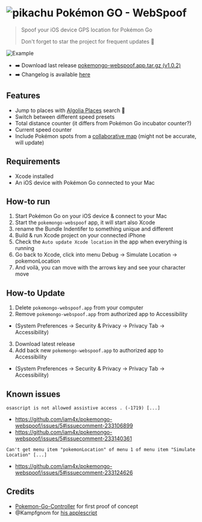 # ![pikachu](./pikachu.gif) Pokémon GO - WebSpoof
> Spoof your iOS device GPS location for Pokémon Go
>
> Don't forget to star the project for frequent updates 🙏

![Example](./example.gif)

* :arrow_right: Download last release [pokemongo-webspoof.app.tar.gz (v1.0.2)](https://github.com/iam4x/pokemongo-webspoof/releases/download/v1.0.2/pokemongo-webspoof.app.tar.gz)
* :arrow_right: Changelog is available [here](https://github.com/iam4x/pokemongo-webspoof/releases)

## Features

* Jump to places with [Algolia Places](https://community.algolia.com/places/) search :rocket:
* Switch between different speed presets
* Total distance counter (it differs from Pokémon Go incubator counter?)
* Current speed counter
* Include Pokémon spots from a [collaborative map](https://www.google.com/maps/d/u/0/viewer?mid=1vsj869Axn9JdWairc4xU6E_0DhE&hl=en_US) (might not be accurate, will update)

## Requirements

* Xcode installed
* An iOS device with Pokémon Go connected to your Mac

## How-to run

1. Start Pokémon Go on your iOS device & connect to your Mac
2. Start the `pokemongo-webspoof` app, it will start also Xcode
3. rename the Bundle Indentifer to something unique and different 
4. Build & run Xcode project on your connected iPhone
5. Check the `Auto update Xcode location` in the app when everything is running
6. Go back to Xcode, click into menu Debug -> Simulate Location -> pokemonLocation
7. And voilà, you can move with the arrows key and see your character move

## How-to Update

1. Delete `pokemongo-webspoof.app` from your computer
2. Remove `pokemongo-webspoof.app` from authorized app to Accessibility
  * (System Preferences -> Security & Privacy -> Privacy Tab -> Accessibility)
3. Download latest release
4. Add back new `pokemongo-webspoof.app` to authorized app to Accessibility
  * (System Preferences -> Security & Privacy -> Privacy Tab -> Accessibility)

## Known issues

`osascript is not allowed assistive access . (-1719) [...]`

* https://github.com/iam4x/pokemongo-webspoof/issues/5#issuecomment-233106899
* https://github.com/iam4x/pokemongo-webspoof/issues/5#issuecomment-233140361

`Can't get menu item "pokemonLocation" of menu 1 of menu item "Simulate Location" [...]`
* https://github.com/iam4x/pokemongo-webspoof/issues/5#issuecomment-233124626

## Credits

* [Pokemon-Go-Controller](https://github.com/kahopoon/Pokemon-Go-Controller) for first proof of concept
* @Kampfgnom for [his applescript](https://github.com/kahopoon/Pokemon-Go-Controller/issues/29#issue-165194926)
